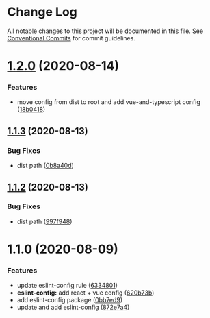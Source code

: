 # Change Log

All notable changes to this project will be documented in this file.
See [Conventional Commits](https://conventionalcommits.org) for commit guidelines.

# [1.2.0](https://github.com/daint2git/daint2-configs/compare/v1.1.3...v1.2.0) (2020-08-14)


### Features

* move config from dist to root and add vue-and-typescript config ([18b0418](https://github.com/daint2git/daint2-configs/commit/18b0418be4832df11d8ec450a7351ad22d8bbdbe))





## [1.1.3](https://github.com/daint2git/daint2-configs/compare/v1.1.2...v1.1.3) (2020-08-13)


### Bug Fixes

* dist path ([0b8a40d](https://github.com/daint2git/daint2-configs/commit/0b8a40d4b026260f41df23acaff511425191f546))





## [1.1.2](https://github.com/daint2git/daint2-configs/compare/v1.1.1...v1.1.2) (2020-08-13)


### Bug Fixes

* dist path ([997f948](https://github.com/daint2git/daint2-configs/commit/997f948c5ddf4b1530b3986cf729aa9fbd4c5367))





# 1.1.0 (2020-08-09)


### Features

* update eslint-config rule ([6334801](https://github.com/daint2git/daint2-configs/commit/6334801dfdb10d713d062354981c7fcc7cb95a80))
* **eslint-config:** add react + vue config ([620b73b](https://github.com/daint2git/daint2-configs/commit/620b73bde9477d2aae63b06d731e9b0f4c2edcd2))
* add eslint-config package ([0bb7ed9](https://github.com/daint2git/daint2-configs/commit/0bb7ed97be88dc3fdd18562f93de7774b69d059e))
* update and add eslint-config ([872e7a4](https://github.com/daint2git/daint2-configs/commit/872e7a4f76375921a375195aa99c910de151d7a2))
